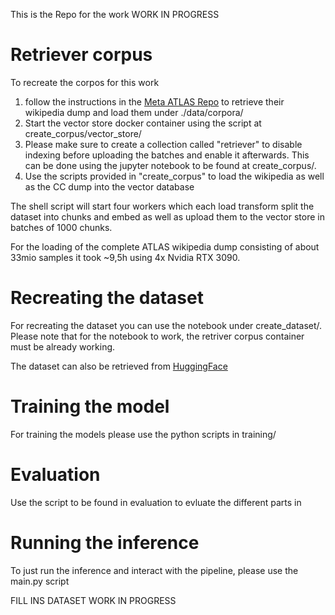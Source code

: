 
This is the Repo for the work WORK IN PROGRESS

# Retriever corpus

To recreate the corpos for this work 

1. follow the instructions in the [Meta ATLAS Repo](https://github.com/facebookresearch/atlas) to retrieve their wikipedia dump and load them under ./data/corpora/
2. Start the vector store docker container using the script at create_corpus/vector_store/
4. Please make sure to create a collection called "retriever" to disable indexing before uploading the batches and enable it afterwards. This can be done using the jupyter notebook to be found at create_corpus/.
3. Use the scripts provided in "create_corpus" to load the wikipedia as well as the CC dump into the vector database

The shell script will start four workers which each load transform split the dataset into chunks and embed as well as upload them to the vector store in batches of 1000 chunks.

For the loading of the complete ATLAS wikipedia dump consisting of about 33mio samples it took ~9,5h using 4x Nvidia RTX 3090.

# Recreating the dataset

For recreating the dataset you can use the notebook under create_dataset/.
Please note that for the notebook to work, the retriver corpus container must be already working.

The dataset can also be retrieved from [HuggingFace](https://huggingface.co/datasets/tristanratz/DATASET)

# Training the model

For training the models please use the python scripts in training/

# Evaluation

Use the script to be found in evaluation to evluate the different parts in 

# Running the inference

To just run the inference and interact with the pipeline, please use the main.py script

FILL INS
DATASET
WORK IN PROGRESS
